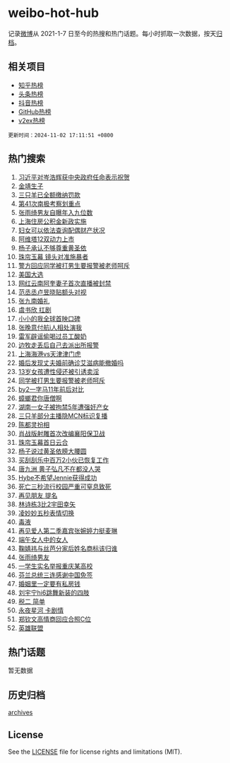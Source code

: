 # weibo-hot-hub

记录[微博](https://www.weibo.com)从 2021-1-7 日至今的热搜和热门话题。每小时抓取一次数据，按天[归档](archives)。

## 相关项目

- [知乎热榜](https://github.com/lonnyzhang423/zhihu-hot-hub)
- [头条热榜](https://github.com/lonnyzhang423/toutiao-hot-hub)
- [抖音热榜](https://github.com/lonnyzhang423/douyin-hot-hub)
- [GitHub热榜](https://github.com/lonnyzhang423/github-hot-hub)
- [v2ex热榜](https://github.com/lonnyzhang423/v2ex-hot-hub)


`更新时间：2024-11-02 17:11:51 +0800`

## 热门搜索

1. [习近平对岑浩辉获中央政府任命表示祝贺](https://m.weibo.cn/search?containerid=100103type%3D1%26t%3D10%26q%3D%23%E4%B9%A0%E8%BF%91%E5%B9%B3%E5%AF%B9%E5%B2%91%E6%B5%A9%E8%BE%89%E8%8E%B7%E4%B8%AD%E5%A4%AE%E6%94%BF%E5%BA%9C%E4%BB%BB%E5%91%BD%E8%A1%A8%E7%A4%BA%E7%A5%9D%E8%B4%BA%23&stream_entry_id=51&isnewpage=1&extparam=seat%3D1%26stream_entry_id%3D51%26c_type%3D51%26q%3D%2523%25E4%25B9%25A0%25E8%25BF%2591%25E5%25B9%25B3%25E5%25AF%25B9%25E5%25B2%2591%25E6%25B5%25A9%25E8%25BE%2589%25E8%258E%25B7%25E4%25B8%25AD%25E5%25A4%25AE%25E6%2594%25BF%25E5%25BA%259C%25E4%25BB%25BB%25E5%2591%25BD%25E8%25A1%25A8%25E7%25A4%25BA%25E7%25A5%259D%25E8%25B4%25BA%2523%26cate%3D10103%26dgr%3D0%26pos%3D0%26filter_type%3Drealtimehot%26display_time%3D1730538710%26pre_seqid%3D17305387105300274203181)
1. [金靖生子](https://m.weibo.cn/search?containerid=100103type%3D1%26t%3D10%26q%3D%23%E9%87%91%E9%9D%96%E7%94%9F%E5%AD%90%23&stream_entry_id=31&isnewpage=1&extparam=seat%3D1%26flag%3D1%26c_type%3D31%26realpos%3D1%26pos%3D0%26stream_entry_id%3D31%26band_rank%3D1%26q%3D%2523%25E9%2587%2591%25E9%259D%2596%25E7%2594%259F%25E5%25AD%2590%2523%26dgr%3D0%26cate%3D5001%26lcate%3D5001%26filter_type%3Drealtimehot%26display_time%3D1730538710%26pre_seqid%3D17305387105300274203181)
1. [三只羊已全额缴纳罚款](https://m.weibo.cn/search?containerid=100103type%3D1%26t%3D10%26q%3D%23%E4%B8%89%E5%8F%AA%E7%BE%8A%E5%B7%B2%E5%85%A8%E9%A2%9D%E7%BC%B4%E7%BA%B3%E7%BD%9A%E6%AC%BE%23&stream_entry_id=31&isnewpage=1&extparam=seat%3D1%26flag%3D1%26c_type%3D31%26realpos%3D2%26pos%3D1%26stream_entry_id%3D31%26band_rank%3D2%26q%3D%2523%25E4%25B8%2589%25E5%258F%25AA%25E7%25BE%258A%25E5%25B7%25B2%25E5%2585%25A8%25E9%25A2%259D%25E7%25BC%25B4%25E7%25BA%25B3%25E7%25BD%259A%25E6%25AC%25BE%2523%26dgr%3D0%26cate%3D5001%26lcate%3D5001%26filter_type%3Drealtimehot%26display_time%3D1730538710%26pre_seqid%3D17305387105300274203181)
1. [第41次南极考察划重点](https://m.weibo.cn/search?containerid=100103type%3D1%26t%3D10%26q%3D%23%E7%AC%AC41%E6%AC%A1%E5%8D%97%E6%9E%81%E8%80%83%E5%AF%9F%E5%88%92%E9%87%8D%E7%82%B9%23&stream_entry_id=31&isnewpage=1&extparam=seat%3D1%26flag%3D1%26c_type%3D31%26realpos%3D3%26pos%3D2%26stream_entry_id%3D31%26band_rank%3D3%26q%3D%2523%25E7%25AC%25AC41%25E6%25AC%25A1%25E5%258D%2597%25E6%259E%2581%25E8%2580%2583%25E5%25AF%259F%25E5%2588%2592%25E9%2587%258D%25E7%2582%25B9%2523%26dgr%3D0%26cate%3D5001%26lcate%3D5001%26filter_type%3Drealtimehot%26display_time%3D1730538710%26pre_seqid%3D17305387105300274203181)
1. [张雨绮男友自曝年入九位数](https://m.weibo.cn/search?containerid=100103type%3D1%26t%3D10%26q%3D%E5%BC%A0%E9%9B%A8%E7%BB%AE%E7%94%B7%E5%8F%8B%E8%87%AA%E6%9B%9D%E5%B9%B4%E5%85%A5%E4%B9%9D%E4%BD%8D%E6%95%B0&stream_entry_id=31&isnewpage=1&extparam=seat%3D1%26flag%3D1%26c_type%3D31%26realpos%3D4%26pos%3D3%26stream_entry_id%3D31%26band_rank%3D4%26q%3D%25E5%25BC%25A0%25E9%259B%25A8%25E7%25BB%25AE%25E7%2594%25B7%25E5%258F%258B%25E8%2587%25AA%25E6%259B%259D%25E5%25B9%25B4%25E5%2585%25A5%25E4%25B9%259D%25E4%25BD%258D%25E6%2595%25B0%26dgr%3D0%26cate%3D5001%26lcate%3D5001%26filter_type%3Drealtimehot%26display_time%3D1730538710%26pre_seqid%3D17305387105300274203181)
1. [上海住房公积金新政实施](https://m.weibo.cn/search?containerid=100103type%3D1%26t%3D10%26q%3D%23%E4%B8%8A%E6%B5%B7%E4%BD%8F%E6%88%BF%E5%85%AC%E7%A7%AF%E9%87%91%E6%96%B0%E6%94%BF%E5%AE%9E%E6%96%BD%23&stream_entry_id=31&isnewpage=1&extparam=seat%3D1%26flag%3D1%26c_type%3D31%26realpos%3D5%26pos%3D4%26stream_entry_id%3D31%26band_rank%3D5%26q%3D%2523%25E4%25B8%258A%25E6%25B5%25B7%25E4%25BD%258F%25E6%2588%25BF%25E5%2585%25AC%25E7%25A7%25AF%25E9%2587%2591%25E6%2596%25B0%25E6%2594%25BF%25E5%25AE%259E%25E6%2596%25BD%2523%26dgr%3D0%26cate%3D5001%26lcate%3D5001%26filter_type%3Drealtimehot%26display_time%3D1730538710%26pre_seqid%3D17305387105300274203181)
1. [妇女可以依法查询配偶财产状况](https://m.weibo.cn/search?containerid=100103type%3D1%26t%3D10%26q%3D%23%E5%A6%87%E5%A5%B3%E5%8F%AF%E4%BB%A5%E4%BE%9D%E6%B3%95%E6%9F%A5%E8%AF%A2%E9%85%8D%E5%81%B6%E8%B4%A2%E4%BA%A7%E7%8A%B6%E5%86%B5%23&stream_entry_id=31&isnewpage=1&extparam=seat%3D1%26flag%3D1%26c_type%3D31%26realpos%3D6%26pos%3D5%26stream_entry_id%3D31%26band_rank%3D6%26q%3D%2523%25E5%25A6%2587%25E5%25A5%25B3%25E5%258F%25AF%25E4%25BB%25A5%25E4%25BE%259D%25E6%25B3%2595%25E6%259F%25A5%25E8%25AF%25A2%25E9%2585%258D%25E5%2581%25B6%25E8%25B4%25A2%25E4%25BA%25A7%25E7%258A%25B6%25E5%2586%25B5%2523%26dgr%3D0%26cate%3D5001%26lcate%3D5001%26filter_type%3Drealtimehot%26display_time%3D1730538710%26pre_seqid%3D17305387105300274203181)
1. [阿维塔12双动力上市](https://m.weibo.cn/search?containerid=100103type%3D1%26t%3D10%26q%3D%23%E9%98%BF%E7%BB%B4%E5%A1%9412%E5%8F%8C%E5%8A%A8%E5%8A%9B%E4%B8%8A%E5%B8%82%23&stream_entry_id=31&isnewpage=1&extparam=seat%3D1%26band_rank%3D7%26c_type%3D31%26is_ad_pos%3D1%26cate%3D5001%26pos%3D6%26stream_entry_id%3D31%26q%3D%2523%25E9%2598%25BF%25E7%25BB%25B4%25E5%25A1%259412%25E5%258F%258C%25E5%258A%25A8%25E5%258A%259B%25E4%25B8%258A%25E5%25B8%2582%2523%26topic_ad%3D1%26dgr%3D0%26lcate%3D5001%26adid%3D262894%26filter_type%3Drealtimehot%26display_time%3D1730538710%26pre_seqid%3D17305387105300274203181)
1. [杨子承认不够尊重黄圣依](https://m.weibo.cn/search?containerid=100103type%3D1%26t%3D10%26q%3D%23%E6%9D%A8%E5%AD%90%E6%89%BF%E8%AE%A4%E4%B8%8D%E5%A4%9F%E5%B0%8A%E9%87%8D%E9%BB%84%E5%9C%A3%E4%BE%9D%23&stream_entry_id=31&isnewpage=1&extparam=seat%3D1%26flag%3D1%26c_type%3D31%26realpos%3D7%26pos%3D7%26stream_entry_id%3D31%26band_rank%3D7%26q%3D%2523%25E6%259D%25A8%25E5%25AD%2590%25E6%2589%25BF%25E8%25AE%25A4%25E4%25B8%258D%25E5%25A4%259F%25E5%25B0%258A%25E9%2587%258D%25E9%25BB%2584%25E5%259C%25A3%25E4%25BE%259D%2523%26dgr%3D0%26cate%3D5001%26lcate%3D5001%26filter_type%3Drealtimehot%26display_time%3D1730538710%26pre_seqid%3D17305387105300274203181)
1. [珠帘玉幕 镜头对准施暴者](https://m.weibo.cn/search?containerid=100103type%3D1%26t%3D10%26q%3D%E7%8F%A0%E5%B8%98%E7%8E%89%E5%B9%95+%E9%95%9C%E5%A4%B4%E5%AF%B9%E5%87%86%E6%96%BD%E6%9A%B4%E8%80%85&stream_entry_id=31&isnewpage=1&extparam=seat%3D1%26flag%3D1%26c_type%3D31%26realpos%3D8%26pos%3D8%26stream_entry_id%3D31%26band_rank%3D8%26q%3D%25E7%258F%25A0%25E5%25B8%2598%25E7%258E%2589%25E5%25B9%2595%2520%25E9%2595%259C%25E5%25A4%25B4%25E5%25AF%25B9%25E5%2587%2586%25E6%2596%25BD%25E6%259A%25B4%25E8%2580%2585%26dgr%3D0%26cate%3D5001%26lcate%3D5001%26filter_type%3Drealtimehot%26display_time%3D1730538710%26pre_seqid%3D17305387105300274203181)
1. [警方回应同学被打男生要报警被老师呵斥](https://m.weibo.cn/search?containerid=100103type%3D1%26t%3D10%26q%3D%23%E8%AD%A6%E6%96%B9%E5%9B%9E%E5%BA%94%E5%90%8C%E5%AD%A6%E8%A2%AB%E6%89%93%E7%94%B7%E7%94%9F%E8%A6%81%E6%8A%A5%E8%AD%A6%E8%A2%AB%E8%80%81%E5%B8%88%E5%91%B5%E6%96%A5%23&stream_entry_id=31&isnewpage=1&extparam=seat%3D1%26flag%3D1%26c_type%3D31%26realpos%3D9%26pos%3D9%26stream_entry_id%3D31%26band_rank%3D9%26q%3D%2523%25E8%25AD%25A6%25E6%2596%25B9%25E5%259B%259E%25E5%25BA%2594%25E5%2590%258C%25E5%25AD%25A6%25E8%25A2%25AB%25E6%2589%2593%25E7%2594%25B7%25E7%2594%259F%25E8%25A6%2581%25E6%258A%25A5%25E8%25AD%25A6%25E8%25A2%25AB%25E8%2580%2581%25E5%25B8%2588%25E5%2591%25B5%25E6%2596%25A5%2523%26dgr%3D0%26cate%3D5001%26lcate%3D5001%26filter_type%3Drealtimehot%26display_time%3D1730538710%26pre_seqid%3D17305387105300274203181)
1. [美国大选](https://m.weibo.cn/search?containerid=100103type%3D1%26t%3D10%26q%3D%23%E7%BE%8E%E5%9B%BD%E5%A4%A7%E9%80%89%23&stream_entry_id=31&isnewpage=1&extparam=seat%3D1%26flag%3D0%26c_type%3D31%26realpos%3D10%26pos%3D10%26stream_entry_id%3D31%26band_rank%3D10%26q%3D%2523%25E7%25BE%258E%25E5%259B%25BD%25E5%25A4%25A7%25E9%2580%2589%2523%26dgr%3D0%26cate%3D5001%26lcate%3D5001%26filter_type%3Drealtimehot%26display_time%3D1730538710%26pre_seqid%3D17305387105300274203181)
1. [网红云南阿奎妻子首次直播被封禁](https://m.weibo.cn/search?containerid=100103type%3D1%26t%3D10%26q%3D%23%E7%BD%91%E7%BA%A2%E4%BA%91%E5%8D%97%E9%98%BF%E5%A5%8E%E5%A6%BB%E5%AD%90%E9%A6%96%E6%AC%A1%E7%9B%B4%E6%92%AD%E8%A2%AB%E5%B0%81%E7%A6%81%23&stream_entry_id=31&isnewpage=1&extparam=seat%3D1%26flag%3D1%26c_type%3D31%26realpos%3D11%26pos%3D11%26stream_entry_id%3D31%26band_rank%3D11%26q%3D%2523%25E7%25BD%2591%25E7%25BA%25A2%25E4%25BA%2591%25E5%258D%2597%25E9%2598%25BF%25E5%25A5%258E%25E5%25A6%25BB%25E5%25AD%2590%25E9%25A6%2596%25E6%25AC%25A1%25E7%259B%25B4%25E6%2592%25AD%25E8%25A2%25AB%25E5%25B0%2581%25E7%25A6%2581%2523%26dgr%3D0%26cate%3D5001%26lcate%3D5001%26filter_type%3Drealtimehot%26display_time%3D1730538710%26pre_seqid%3D17305387105300274203181)
1. [范丞丞卢昱晓贴额头对视](https://m.weibo.cn/search?containerid=100103type%3D1%26t%3D10%26q%3D%E8%8C%83%E4%B8%9E%E4%B8%9E%E5%8D%A2%E6%98%B1%E6%99%93%E8%B4%B4%E9%A2%9D%E5%A4%B4%E5%AF%B9%E8%A7%86&stream_entry_id=31&isnewpage=1&extparam=seat%3D1%26flag%3D0%26c_type%3D31%26realpos%3D12%26pos%3D12%26stream_entry_id%3D31%26band_rank%3D12%26q%3D%25E8%258C%2583%25E4%25B8%259E%25E4%25B8%259E%25E5%258D%25A2%25E6%2598%25B1%25E6%2599%2593%25E8%25B4%25B4%25E9%25A2%259D%25E5%25A4%25B4%25E5%25AF%25B9%25E8%25A7%2586%26dgr%3D0%26cate%3D5001%26lcate%3D5001%26filter_type%3Drealtimehot%26display_time%3D1730538710%26pre_seqid%3D17305387105300274203181)
1. [张九南婚礼](https://m.weibo.cn/search?containerid=100103type%3D1%26t%3D10%26q%3D%E5%BC%A0%E4%B9%9D%E5%8D%97%E5%A9%9A%E7%A4%BC&stream_entry_id=31&isnewpage=1&extparam=seat%3D1%26flag%3D0%26c_type%3D31%26realpos%3D13%26pos%3D13%26stream_entry_id%3D31%26band_rank%3D13%26q%3D%25E5%25BC%25A0%25E4%25B9%259D%25E5%258D%2597%25E5%25A9%259A%25E7%25A4%25BC%26dgr%3D0%26cate%3D5001%26lcate%3D5001%26filter_type%3Drealtimehot%26display_time%3D1730538710%26pre_seqid%3D17305387105300274203181)
1. [虞书欣 扛剧](https://m.weibo.cn/search?containerid=100103type%3D1%26t%3D10%26q%3D%E8%99%9E%E4%B9%A6%E6%AC%A3+%E6%89%9B%E5%89%A7&stream_entry_id=31&isnewpage=1&extparam=seat%3D1%26flag%3D0%26c_type%3D31%26realpos%3D14%26pos%3D14%26stream_entry_id%3D31%26band_rank%3D14%26q%3D%25E8%2599%259E%25E4%25B9%25A6%25E6%25AC%25A3%2520%25E6%2589%259B%25E5%2589%25A7%26dgr%3D0%26cate%3D5001%26lcate%3D5001%26filter_type%3Drealtimehot%26display_time%3D1730538710%26pre_seqid%3D17305387105300274203181)
1. [小小的我全球首映口碑](https://m.weibo.cn/search?containerid=100103type%3D1%26t%3D10%26q%3D%23%E5%B0%8F%E5%B0%8F%E7%9A%84%E6%88%91%E5%85%A8%E7%90%83%E9%A6%96%E6%98%A0%E5%8F%A3%E7%A2%91%23&stream_entry_id=31&isnewpage=1&extparam=seat%3D1%26flag%3D2%26c_type%3D31%26realpos%3D15%26pos%3D15%26stream_entry_id%3D31%26band_rank%3D15%26q%3D%2523%25E5%25B0%258F%25E5%25B0%258F%25E7%259A%2584%25E6%2588%2591%25E5%2585%25A8%25E7%2590%2583%25E9%25A6%2596%25E6%2598%25A0%25E5%258F%25A3%25E7%25A2%2591%2523%26dgr%3D0%26cate%3D5001%26lcate%3D5001%26filter_type%3Drealtimehot%26display_time%3D1730538710%26pre_seqid%3D17305387105300274203181)
1. [张晚意付航i人相处演我](https://m.weibo.cn/search?containerid=100103type%3D1%26t%3D10%26q%3D%E5%BC%A0%E6%99%9A%E6%84%8F%E4%BB%98%E8%88%AAi%E4%BA%BA%E7%9B%B8%E5%A4%84%E6%BC%94%E6%88%91&stream_entry_id=31&isnewpage=1&extparam=seat%3D1%26flag%3D1%26c_type%3D31%26realpos%3D16%26pos%3D16%26stream_entry_id%3D31%26band_rank%3D16%26q%3D%25E5%25BC%25A0%25E6%2599%259A%25E6%2584%258F%25E4%25BB%2598%25E8%2588%25AAi%25E4%25BA%25BA%25E7%259B%25B8%25E5%25A4%2584%25E6%25BC%2594%25E6%2588%2591%26dgr%3D0%26cate%3D5001%26lcate%3D5001%26filter_type%3Drealtimehot%26display_time%3D1730538710%26pre_seqid%3D17305387105300274203181)
1. [雷军辟谣偷喝过员工酸奶](https://m.weibo.cn/search?containerid=100103type%3D1%26t%3D10%26q%3D%23%E9%9B%B7%E5%86%9B%E8%BE%9F%E8%B0%A3%E5%81%B7%E5%96%9D%E8%BF%87%E5%91%98%E5%B7%A5%E9%85%B8%E5%A5%B6%23&stream_entry_id=31&isnewpage=1&extparam=seat%3D1%26flag%3D2%26c_type%3D31%26realpos%3D17%26pos%3D17%26stream_entry_id%3D31%26band_rank%3D17%26q%3D%2523%25E9%259B%25B7%25E5%2586%259B%25E8%25BE%259F%25E8%25B0%25A3%25E5%2581%25B7%25E5%2596%259D%25E8%25BF%2587%25E5%2591%2598%25E5%25B7%25A5%25E9%2585%25B8%25E5%25A5%25B6%2523%26dgr%3D0%26cate%3D5001%26lcate%3D5001%26filter_type%3Drealtimehot%26display_time%3D1730538710%26pre_seqid%3D17305387105300274203181)
1. [边牧走丢后自己去派出所报警](https://m.weibo.cn/search?containerid=100103type%3D1%26t%3D10%26q%3D%23%E8%BE%B9%E7%89%A7%E8%B5%B0%E4%B8%A2%E5%90%8E%E8%87%AA%E5%B7%B1%E5%8E%BB%E6%B4%BE%E5%87%BA%E6%89%80%E6%8A%A5%E8%AD%A6%23&stream_entry_id=31&isnewpage=1&extparam=seat%3D1%26flag%3D1%26c_type%3D31%26realpos%3D18%26pos%3D18%26stream_entry_id%3D31%26band_rank%3D18%26q%3D%2523%25E8%25BE%25B9%25E7%2589%25A7%25E8%25B5%25B0%25E4%25B8%25A2%25E5%2590%258E%25E8%2587%25AA%25E5%25B7%25B1%25E5%258E%25BB%25E6%25B4%25BE%25E5%2587%25BA%25E6%2589%2580%25E6%258A%25A5%25E8%25AD%25A6%2523%26dgr%3D0%26cate%3D5001%26lcate%3D5001%26filter_type%3Drealtimehot%26display_time%3D1730538710%26pre_seqid%3D17305387105300274203181)
1. [上海海港vs天津津门虎](https://m.weibo.cn/search?containerid=100103type%3D1%26t%3D10%26q%3D%23%E4%B8%8A%E6%B5%B7%E6%B5%B7%E6%B8%AFvs%E5%A4%A9%E6%B4%A5%E6%B4%A5%E9%97%A8%E8%99%8E%23&stream_entry_id=31&isnewpage=1&extparam=seat%3D1%26flag%3D0%26c_type%3D31%26realpos%3D19%26pos%3D19%26stream_entry_id%3D31%26band_rank%3D19%26q%3D%2523%25E4%25B8%258A%25E6%25B5%25B7%25E6%25B5%25B7%25E6%25B8%25AFvs%25E5%25A4%25A9%25E6%25B4%25A5%25E6%25B4%25A5%25E9%2597%25A8%25E8%2599%258E%2523%26dgr%3D0%26cate%3D5001%26lcate%3D5001%26filter_type%3Drealtimehot%26display_time%3D1730538710%26pre_seqid%3D17305387105300274203181)
1. [婚后发现丈夫婚前确诊艾滋病能撤婚吗](https://m.weibo.cn/search?containerid=100103type%3D1%26t%3D10%26q%3D%23%E5%A9%9A%E5%90%8E%E5%8F%91%E7%8E%B0%E4%B8%88%E5%A4%AB%E5%A9%9A%E5%89%8D%E7%A1%AE%E8%AF%8A%E8%89%BE%E6%BB%8B%E7%97%85%E8%83%BD%E6%92%A4%E5%A9%9A%E5%90%97%23&stream_entry_id=31&isnewpage=1&extparam=seat%3D1%26flag%3D1%26c_type%3D31%26realpos%3D20%26pos%3D20%26stream_entry_id%3D31%26band_rank%3D20%26q%3D%2523%25E5%25A9%259A%25E5%2590%258E%25E5%258F%2591%25E7%258E%25B0%25E4%25B8%2588%25E5%25A4%25AB%25E5%25A9%259A%25E5%2589%258D%25E7%25A1%25AE%25E8%25AF%258A%25E8%2589%25BE%25E6%25BB%258B%25E7%2597%2585%25E8%2583%25BD%25E6%2592%25A4%25E5%25A9%259A%25E5%2590%2597%2523%26dgr%3D0%26cate%3D5001%26lcate%3D5001%26filter_type%3Drealtimehot%26display_time%3D1730538710%26pre_seqid%3D17305387105300274203181)
1. [13岁女孩遭性侵还被引诱卖淫](https://m.weibo.cn/search?containerid=100103type%3D1%26t%3D10%26q%3D%2313%E5%B2%81%E5%A5%B3%E5%AD%A9%E9%81%AD%E6%80%A7%E4%BE%B5%E8%BF%98%E8%A2%AB%E5%BC%95%E8%AF%B1%E5%8D%96%E6%B7%AB%23&stream_entry_id=31&isnewpage=1&extparam=seat%3D1%26flag%3D0%26c_type%3D31%26realpos%3D21%26pos%3D21%26stream_entry_id%3D31%26band_rank%3D21%26q%3D%252313%25E5%25B2%2581%25E5%25A5%25B3%25E5%25AD%25A9%25E9%2581%25AD%25E6%2580%25A7%25E4%25BE%25B5%25E8%25BF%2598%25E8%25A2%25AB%25E5%25BC%2595%25E8%25AF%25B1%25E5%258D%2596%25E6%25B7%25AB%2523%26dgr%3D0%26cate%3D5001%26lcate%3D5001%26filter_type%3Drealtimehot%26display_time%3D1730538710%26pre_seqid%3D17305387105300274203181)
1. [同学被打男生要报警被老师呵斥](https://m.weibo.cn/search?containerid=100103type%3D1%26t%3D10%26q%3D%23%E5%90%8C%E5%AD%A6%E8%A2%AB%E6%89%93%E7%94%B7%E7%94%9F%E8%A6%81%E6%8A%A5%E8%AD%A6%E8%A2%AB%E8%80%81%E5%B8%88%E5%91%B5%E6%96%A5%23&stream_entry_id=31&isnewpage=1&extparam=seat%3D1%26flag%3D1%26c_type%3D31%26realpos%3D22%26pos%3D22%26stream_entry_id%3D31%26band_rank%3D22%26q%3D%2523%25E5%2590%258C%25E5%25AD%25A6%25E8%25A2%25AB%25E6%2589%2593%25E7%2594%25B7%25E7%2594%259F%25E8%25A6%2581%25E6%258A%25A5%25E8%25AD%25A6%25E8%25A2%25AB%25E8%2580%2581%25E5%25B8%2588%25E5%2591%25B5%25E6%2596%25A5%2523%26dgr%3D0%26cate%3D5001%26lcate%3D5001%26filter_type%3Drealtimehot%26display_time%3D1730538710%26pre_seqid%3D17305387105300274203181)
1. [by2一字马11年前后对比](https://m.weibo.cn/search?containerid=100103type%3D1%26t%3D10%26q%3Dby2%E4%B8%80%E5%AD%97%E9%A9%AC11%E5%B9%B4%E5%89%8D%E5%90%8E%E5%AF%B9%E6%AF%94&stream_entry_id=31&isnewpage=1&extparam=seat%3D1%26flag%3D1%26c_type%3D31%26realpos%3D23%26pos%3D23%26stream_entry_id%3D31%26band_rank%3D23%26q%3Dby2%25E4%25B8%2580%25E5%25AD%2597%25E9%25A9%25AC11%25E5%25B9%25B4%25E5%2589%258D%25E5%2590%258E%25E5%25AF%25B9%25E6%25AF%2594%26dgr%3D0%26cate%3D5001%26lcate%3D5001%26filter_type%3Drealtimehot%26display_time%3D1730538710%26pre_seqid%3D17305387105300274203181)
1. [蟑螂君你唐僧啊](https://m.weibo.cn/search?containerid=100103type%3D1%26t%3D10%26q%3D%E8%9F%91%E8%9E%82%E5%90%9B%E4%BD%A0%E5%94%90%E5%83%A7%E5%95%8A&stream_entry_id=31&isnewpage=1&extparam=seat%3D1%26flag%3D1%26c_type%3D31%26realpos%3D24%26pos%3D24%26stream_entry_id%3D31%26band_rank%3D24%26q%3D%25E8%259F%2591%25E8%259E%2582%25E5%2590%259B%25E4%25BD%25A0%25E5%2594%2590%25E5%2583%25A7%25E5%2595%258A%26dgr%3D0%26cate%3D5001%26lcate%3D5001%26filter_type%3Drealtimehot%26display_time%3D1730538710%26pre_seqid%3D17305387105300274203181)
1. [湖南一女子被拘禁5年遭强奸产女](https://m.weibo.cn/search?containerid=100103type%3D1%26t%3D10%26q%3D%23%E6%B9%96%E5%8D%97%E4%B8%80%E5%A5%B3%E5%AD%90%E8%A2%AB%E6%8B%98%E7%A6%815%E5%B9%B4%E9%81%AD%E5%BC%BA%E5%A5%B8%E4%BA%A7%E5%A5%B3%23&stream_entry_id=31&isnewpage=1&extparam=seat%3D1%26flag%3D0%26c_type%3D31%26realpos%3D25%26pos%3D25%26stream_entry_id%3D31%26band_rank%3D25%26q%3D%2523%25E6%25B9%2596%25E5%258D%2597%25E4%25B8%2580%25E5%25A5%25B3%25E5%25AD%2590%25E8%25A2%25AB%25E6%258B%2598%25E7%25A6%25815%25E5%25B9%25B4%25E9%2581%25AD%25E5%25BC%25BA%25E5%25A5%25B8%25E4%25BA%25A7%25E5%25A5%25B3%2523%26dgr%3D0%26cate%3D5001%26lcate%3D5001%26filter_type%3Drealtimehot%26display_time%3D1730538710%26pre_seqid%3D17305387105300274203181)
1. [三只羊部分主播隐MCN标识复播](https://m.weibo.cn/search?containerid=100103type%3D1%26t%3D10%26q%3D%23%E4%B8%89%E5%8F%AA%E7%BE%8A%E9%83%A8%E5%88%86%E4%B8%BB%E6%92%AD%E9%9A%90MCN%E6%A0%87%E8%AF%86%E5%A4%8D%E6%92%AD%23&stream_entry_id=31&isnewpage=1&extparam=seat%3D1%26flag%3D0%26c_type%3D31%26realpos%3D26%26pos%3D26%26stream_entry_id%3D31%26band_rank%3D26%26q%3D%2523%25E4%25B8%2589%25E5%258F%25AA%25E7%25BE%258A%25E9%2583%25A8%25E5%2588%2586%25E4%25B8%25BB%25E6%2592%25AD%25E9%259A%2590MCN%25E6%25A0%2587%25E8%25AF%2586%25E5%25A4%258D%25E6%2592%25AD%2523%26dgr%3D0%26cate%3D5001%26lcate%3D5001%26filter_type%3Drealtimehot%26display_time%3D1730538710%26pre_seqid%3D17305387105300274203181)
1. [陈都灵扮相](https://m.weibo.cn/search?containerid=100103type%3D1%26t%3D10%26q%3D%E9%99%88%E9%83%BD%E7%81%B5%E6%89%AE%E7%9B%B8&stream_entry_id=31&isnewpage=1&extparam=seat%3D1%26flag%3D0%26c_type%3D31%26realpos%3D27%26pos%3D27%26stream_entry_id%3D31%26band_rank%3D27%26q%3D%25E9%2599%2588%25E9%2583%25BD%25E7%2581%25B5%25E6%2589%25AE%25E7%259B%25B8%26dgr%3D0%26cate%3D5001%26lcate%3D5001%26filter_type%3Drealtimehot%26display_time%3D1730538710%26pre_seqid%3D17305387105300274203181)
1. [肖战版射雕首次改编襄阳保卫战](https://m.weibo.cn/search?containerid=100103type%3D1%26t%3D10%26q%3D%23%E8%82%96%E6%88%98%E7%89%88%E5%B0%84%E9%9B%95%E9%A6%96%E6%AC%A1%E6%94%B9%E7%BC%96%E8%A5%84%E9%98%B3%E4%BF%9D%E5%8D%AB%E6%88%98%23&stream_entry_id=31&isnewpage=1&extparam=seat%3D1%26flag%3D1%26c_type%3D31%26realpos%3D28%26pos%3D28%26stream_entry_id%3D31%26band_rank%3D28%26q%3D%2523%25E8%2582%2596%25E6%2588%2598%25E7%2589%2588%25E5%25B0%2584%25E9%259B%2595%25E9%25A6%2596%25E6%25AC%25A1%25E6%2594%25B9%25E7%25BC%2596%25E8%25A5%2584%25E9%2598%25B3%25E4%25BF%259D%25E5%258D%25AB%25E6%2588%2598%2523%26dgr%3D0%26cate%3D5001%26lcate%3D5001%26filter_type%3Drealtimehot%26display_time%3D1730538710%26pre_seqid%3D17305387105300274203181)
1. [珠帘玉幕首日云合](https://m.weibo.cn/search?containerid=100103type%3D1%26t%3D10%26q%3D%23%E7%8F%A0%E5%B8%98%E7%8E%89%E5%B9%95%E9%A6%96%E6%97%A5%E4%BA%91%E5%90%88%23&stream_entry_id=31&isnewpage=1&extparam=seat%3D1%26flag%3D1%26c_type%3D31%26realpos%3D29%26pos%3D29%26stream_entry_id%3D31%26band_rank%3D29%26q%3D%2523%25E7%258F%25A0%25E5%25B8%2598%25E7%258E%2589%25E5%25B9%2595%25E9%25A6%2596%25E6%2597%25A5%25E4%25BA%2591%25E5%2590%2588%2523%26dgr%3D0%26cate%3D5001%26lcate%3D5001%26filter_type%3Drealtimehot%26display_time%3D1730538710%26pre_seqid%3D17305387105300274203181)
1. [杨子说过黄圣依膀大腰圆](https://m.weibo.cn/search?containerid=100103type%3D1%26t%3D10%26q%3D%23%E6%9D%A8%E5%AD%90%E8%AF%B4%E8%BF%87%E9%BB%84%E5%9C%A3%E4%BE%9D%E8%86%80%E5%A4%A7%E8%85%B0%E5%9C%86%23&stream_entry_id=31&isnewpage=1&extparam=seat%3D1%26flag%3D1%26c_type%3D31%26realpos%3D30%26pos%3D30%26stream_entry_id%3D31%26band_rank%3D30%26q%3D%2523%25E6%259D%25A8%25E5%25AD%2590%25E8%25AF%25B4%25E8%25BF%2587%25E9%25BB%2584%25E5%259C%25A3%25E4%25BE%259D%25E8%2586%2580%25E5%25A4%25A7%25E8%2585%25B0%25E5%259C%2586%2523%26dgr%3D0%26cate%3D5001%26lcate%3D5001%26filter_type%3Drealtimehot%26display_time%3D1730538710%26pre_seqid%3D17305387105300274203181)
1. [买刮刮乐中百万2小伙已恢复工作](https://m.weibo.cn/search?containerid=100103type%3D1%26t%3D10%26q%3D%23%E4%B9%B0%E5%88%AE%E5%88%AE%E4%B9%90%E4%B8%AD%E7%99%BE%E4%B8%872%E5%B0%8F%E4%BC%99%E5%B7%B2%E6%81%A2%E5%A4%8D%E5%B7%A5%E4%BD%9C%23&stream_entry_id=31&isnewpage=1&extparam=seat%3D1%26flag%3D1%26c_type%3D31%26realpos%3D31%26pos%3D31%26stream_entry_id%3D31%26band_rank%3D31%26q%3D%2523%25E4%25B9%25B0%25E5%2588%25AE%25E5%2588%25AE%25E4%25B9%2590%25E4%25B8%25AD%25E7%2599%25BE%25E4%25B8%25872%25E5%25B0%258F%25E4%25BC%2599%25E5%25B7%25B2%25E6%2581%25A2%25E5%25A4%258D%25E5%25B7%25A5%25E4%25BD%259C%2523%26dgr%3D0%26cate%3D5001%26lcate%3D5001%26filter_type%3Drealtimehot%26display_time%3D1730538710%26pre_seqid%3D17305387105300274203181)
1. [唐九洲 黄子弘凡不在都没人哭](https://m.weibo.cn/search?containerid=100103type%3D1%26t%3D10%26q%3D%E5%94%90%E4%B9%9D%E6%B4%B2+%E9%BB%84%E5%AD%90%E5%BC%98%E5%87%A1%E4%B8%8D%E5%9C%A8%E9%83%BD%E6%B2%A1%E4%BA%BA%E5%93%AD&stream_entry_id=31&isnewpage=1&extparam=seat%3D1%26flag%3D1%26c_type%3D31%26realpos%3D32%26pos%3D32%26stream_entry_id%3D31%26band_rank%3D32%26q%3D%25E5%2594%2590%25E4%25B9%259D%25E6%25B4%25B2%2520%25E9%25BB%2584%25E5%25AD%2590%25E5%25BC%2598%25E5%2587%25A1%25E4%25B8%258D%25E5%259C%25A8%25E9%2583%25BD%25E6%25B2%25A1%25E4%25BA%25BA%25E5%2593%25AD%26dgr%3D0%26cate%3D5001%26lcate%3D5001%26filter_type%3Drealtimehot%26display_time%3D1730538710%26pre_seqid%3D17305387105300274203181)
1. [Hybe不希望Jennie获得成功](https://m.weibo.cn/search?containerid=100103type%3D1%26t%3D10%26q%3D%23Hybe%E4%B8%8D%E5%B8%8C%E6%9C%9BJennie%E8%8E%B7%E5%BE%97%E6%88%90%E5%8A%9F%23&stream_entry_id=31&isnewpage=1&extparam=seat%3D1%26flag%3D0%26c_type%3D31%26realpos%3D33%26pos%3D33%26stream_entry_id%3D31%26band_rank%3D33%26q%3D%2523Hybe%25E4%25B8%258D%25E5%25B8%258C%25E6%259C%259BJennie%25E8%258E%25B7%25E5%25BE%2597%25E6%2588%2590%25E5%258A%259F%2523%26dgr%3D0%26cate%3D5001%26lcate%3D5001%26filter_type%3Drealtimehot%26display_time%3D1730538710%26pre_seqid%3D17305387105300274203181)
1. [死亡三秒流行校园严重可窒息致死](https://m.weibo.cn/search?containerid=100103type%3D1%26t%3D10%26q%3D%23%E6%AD%BB%E4%BA%A1%E4%B8%89%E7%A7%92%E6%B5%81%E8%A1%8C%E6%A0%A1%E5%9B%AD%E4%B8%A5%E9%87%8D%E5%8F%AF%E7%AA%92%E6%81%AF%E8%87%B4%E6%AD%BB%23&stream_entry_id=31&isnewpage=1&extparam=seat%3D1%26flag%3D0%26c_type%3D31%26realpos%3D34%26pos%3D34%26stream_entry_id%3D31%26band_rank%3D34%26q%3D%2523%25E6%25AD%25BB%25E4%25BA%25A1%25E4%25B8%2589%25E7%25A7%2592%25E6%25B5%2581%25E8%25A1%258C%25E6%25A0%25A1%25E5%259B%25AD%25E4%25B8%25A5%25E9%2587%258D%25E5%258F%25AF%25E7%25AA%2592%25E6%2581%25AF%25E8%2587%25B4%25E6%25AD%25BB%2523%26dgr%3D0%26cate%3D5001%26lcate%3D5001%26filter_type%3Drealtimehot%26display_time%3D1730538710%26pre_seqid%3D17305387105300274203181)
1. [再见朋友 提名](https://m.weibo.cn/search?containerid=100103type%3D1%26t%3D10%26q%3D%E5%86%8D%E8%A7%81%E6%9C%8B%E5%8F%8B+%E6%8F%90%E5%90%8D&stream_entry_id=31&isnewpage=1&extparam=seat%3D1%26flag%3D0%26c_type%3D31%26realpos%3D35%26pos%3D35%26stream_entry_id%3D31%26band_rank%3D35%26q%3D%25E5%2586%258D%25E8%25A7%2581%25E6%259C%258B%25E5%258F%258B%2520%25E6%258F%2590%25E5%2590%258D%26dgr%3D0%26cate%3D5001%26lcate%3D5001%26filter_type%3Drealtimehot%26display_time%3D1730538710%26pre_seqid%3D17305387105300274203181)
1. [林诗栋3比2宇田幸矢](https://m.weibo.cn/search?containerid=100103type%3D1%26t%3D10%26q%3D%23%E6%9E%97%E8%AF%97%E6%A0%8B3%E6%AF%942%E5%AE%87%E7%94%B0%E5%B9%B8%E7%9F%A2%23&stream_entry_id=31&isnewpage=1&extparam=seat%3D1%26flag%3D1%26c_type%3D31%26realpos%3D36%26pos%3D36%26stream_entry_id%3D31%26band_rank%3D36%26q%3D%2523%25E6%259E%2597%25E8%25AF%2597%25E6%25A0%258B3%25E6%25AF%25942%25E5%25AE%2587%25E7%2594%25B0%25E5%25B9%25B8%25E7%259F%25A2%2523%26dgr%3D0%26cate%3D5001%26lcate%3D5001%26filter_type%3Drealtimehot%26display_time%3D1730538710%26pre_seqid%3D17305387105300274203181)
1. [凌妙妙五秒表情切换](https://m.weibo.cn/search?containerid=100103type%3D1%26t%3D10%26q%3D%E5%87%8C%E5%A6%99%E5%A6%99%E4%BA%94%E7%A7%92%E8%A1%A8%E6%83%85%E5%88%87%E6%8D%A2&stream_entry_id=31&isnewpage=1&extparam=seat%3D1%26flag%3D1%26c_type%3D31%26realpos%3D37%26pos%3D37%26stream_entry_id%3D31%26band_rank%3D37%26q%3D%25E5%2587%258C%25E5%25A6%2599%25E5%25A6%2599%25E4%25BA%2594%25E7%25A7%2592%25E8%25A1%25A8%25E6%2583%2585%25E5%2588%2587%25E6%258D%25A2%26dgr%3D0%26cate%3D5001%26lcate%3D5001%26filter_type%3Drealtimehot%26display_time%3D1730538710%26pre_seqid%3D17305387105300274203181)
1. [毒液](https://m.weibo.cn/search?containerid=100103type%3D1%26t%3D10%26q%3D%E6%AF%92%E6%B6%B2&stream_entry_id=31&isnewpage=1&extparam=seat%3D1%26flag%3D1%26c_type%3D31%26realpos%3D38%26pos%3D38%26stream_entry_id%3D31%26band_rank%3D38%26q%3D%25E6%25AF%2592%25E6%25B6%25B2%26dgr%3D0%26cate%3D5001%26lcate%3D5001%26filter_type%3Drealtimehot%26display_time%3D1730538710%26pre_seqid%3D17305387105300274203181)
1. [再见爱人第二季嘉宾张婉婷力挺麦琳](https://m.weibo.cn/search?containerid=100103type%3D1%26t%3D10%26q%3D%23%E5%86%8D%E8%A7%81%E7%88%B1%E4%BA%BA%E7%AC%AC%E4%BA%8C%E5%AD%A3%E5%98%89%E5%AE%BE%E5%BC%A0%E5%A9%89%E5%A9%B7%E5%8A%9B%E6%8C%BA%E9%BA%A6%E7%90%B3%23&stream_entry_id=31&isnewpage=1&extparam=seat%3D1%26flag%3D1%26c_type%3D31%26realpos%3D39%26pos%3D39%26stream_entry_id%3D31%26band_rank%3D39%26q%3D%2523%25E5%2586%258D%25E8%25A7%2581%25E7%2588%25B1%25E4%25BA%25BA%25E7%25AC%25AC%25E4%25BA%258C%25E5%25AD%25A3%25E5%2598%2589%25E5%25AE%25BE%25E5%25BC%25A0%25E5%25A9%2589%25E5%25A9%25B7%25E5%258A%259B%25E6%258C%25BA%25E9%25BA%25A6%25E7%2590%25B3%2523%26dgr%3D0%26cate%3D5001%26lcate%3D5001%26filter_type%3Drealtimehot%26display_time%3D1730538710%26pre_seqid%3D17305387105300274203181)
1. [端午女人中的女人](https://m.weibo.cn/search?containerid=100103type%3D1%26t%3D10%26q%3D%23%E7%AB%AF%E5%8D%88%E5%A5%B3%E4%BA%BA%E4%B8%AD%E7%9A%84%E5%A5%B3%E4%BA%BA%23&stream_entry_id=31&isnewpage=1&extparam=seat%3D1%26flag%3D1%26c_type%3D31%26realpos%3D40%26pos%3D40%26stream_entry_id%3D31%26band_rank%3D40%26q%3D%2523%25E7%25AB%25AF%25E5%258D%2588%25E5%25A5%25B3%25E4%25BA%25BA%25E4%25B8%25AD%25E7%259A%2584%25E5%25A5%25B3%25E4%25BA%25BA%2523%26dgr%3D0%26cate%3D5001%26lcate%3D5001%26filter_type%3Drealtimehot%26display_time%3D1730538710%26pre_seqid%3D17305387105300274203181)
1. [鞠婧祎与丝芭分家后姓名商标该归谁](https://m.weibo.cn/search?containerid=100103type%3D1%26t%3D10%26q%3D%23%E9%9E%A0%E5%A9%A7%E7%A5%8E%E4%B8%8E%E4%B8%9D%E8%8A%AD%E5%88%86%E5%AE%B6%E5%90%8E%E5%A7%93%E5%90%8D%E5%95%86%E6%A0%87%E8%AF%A5%E5%BD%92%E8%B0%81%23&stream_entry_id=31&isnewpage=1&extparam=seat%3D1%26flag%3D0%26c_type%3D31%26realpos%3D41%26pos%3D41%26stream_entry_id%3D31%26band_rank%3D41%26q%3D%2523%25E9%259E%25A0%25E5%25A9%25A7%25E7%25A5%258E%25E4%25B8%258E%25E4%25B8%259D%25E8%258A%25AD%25E5%2588%2586%25E5%25AE%25B6%25E5%2590%258E%25E5%25A7%2593%25E5%2590%258D%25E5%2595%2586%25E6%25A0%2587%25E8%25AF%25A5%25E5%25BD%2592%25E8%25B0%2581%2523%26dgr%3D0%26cate%3D5001%26lcate%3D5001%26filter_type%3Drealtimehot%26display_time%3D1730538710%26pre_seqid%3D17305387105300274203181)
1. [张雨绮男友](https://m.weibo.cn/search?containerid=100103type%3D1%26t%3D10%26q%3D%E5%BC%A0%E9%9B%A8%E7%BB%AE%E7%94%B7%E5%8F%8B&stream_entry_id=31&isnewpage=1&extparam=seat%3D1%26flag%3D1%26c_type%3D31%26realpos%3D42%26pos%3D42%26stream_entry_id%3D31%26band_rank%3D42%26q%3D%25E5%25BC%25A0%25E9%259B%25A8%25E7%25BB%25AE%25E7%2594%25B7%25E5%258F%258B%26dgr%3D0%26cate%3D5001%26lcate%3D5001%26filter_type%3Drealtimehot%26display_time%3D1730538710%26pre_seqid%3D17305387105300274203181)
1. [一学生实名举报重庆某高校](https://m.weibo.cn/search?containerid=100103type%3D1%26t%3D10%26q%3D%23%E4%B8%80%E5%AD%A6%E7%94%9F%E5%AE%9E%E5%90%8D%E4%B8%BE%E6%8A%A5%E9%87%8D%E5%BA%86%E6%9F%90%E9%AB%98%E6%A0%A1%23&stream_entry_id=31&isnewpage=1&extparam=seat%3D1%26flag%3D1%26c_type%3D31%26realpos%3D43%26pos%3D43%26stream_entry_id%3D31%26band_rank%3D43%26q%3D%2523%25E4%25B8%2580%25E5%25AD%25A6%25E7%2594%259F%25E5%25AE%259E%25E5%2590%258D%25E4%25B8%25BE%25E6%258A%25A5%25E9%2587%258D%25E5%25BA%2586%25E6%259F%2590%25E9%25AB%2598%25E6%25A0%25A1%2523%26dgr%3D0%26cate%3D5001%26lcate%3D5001%26filter_type%3Drealtimehot%26display_time%3D1730538710%26pre_seqid%3D17305387105300274203181)
1. [芬兰总统三连感谢中国免签](https://m.weibo.cn/search?containerid=100103type%3D1%26t%3D10%26q%3D%23%E8%8A%AC%E5%85%B0%E6%80%BB%E7%BB%9F%E4%B8%89%E8%BF%9E%E6%84%9F%E8%B0%A2%E4%B8%AD%E5%9B%BD%E5%85%8D%E7%AD%BE%23&stream_entry_id=31&isnewpage=1&extparam=seat%3D1%26flag%3D0%26c_type%3D31%26realpos%3D44%26pos%3D44%26stream_entry_id%3D31%26band_rank%3D44%26q%3D%2523%25E8%258A%25AC%25E5%2585%25B0%25E6%2580%25BB%25E7%25BB%259F%25E4%25B8%2589%25E8%25BF%259E%25E6%2584%259F%25E8%25B0%25A2%25E4%25B8%25AD%25E5%259B%25BD%25E5%2585%258D%25E7%25AD%25BE%2523%26dgr%3D0%26cate%3D5001%26lcate%3D5001%26filter_type%3Drealtimehot%26display_time%3D1730538710%26pre_seqid%3D17305387105300274203181)
1. [婚姻里一定要有私房钱](https://m.weibo.cn/search?containerid=100103type%3D1%26t%3D10%26q%3D%23%E5%A9%9A%E5%A7%BB%E9%87%8C%E4%B8%80%E5%AE%9A%E8%A6%81%E6%9C%89%E7%A7%81%E6%88%BF%E9%92%B1%23&stream_entry_id=31&isnewpage=1&extparam=seat%3D1%26flag%3D1%26c_type%3D31%26realpos%3D45%26pos%3D45%26stream_entry_id%3D31%26band_rank%3D45%26q%3D%2523%25E5%25A9%259A%25E5%25A7%25BB%25E9%2587%258C%25E4%25B8%2580%25E5%25AE%259A%25E8%25A6%2581%25E6%259C%2589%25E7%25A7%2581%25E6%2588%25BF%25E9%2592%25B1%2523%26dgr%3D0%26cate%3D5001%26lcate%3D5001%26filter_type%3Drealtimehot%26display_time%3D1730538710%26pre_seqid%3D17305387105300274203181)
1. [刘宇宁hi6跳舞新装的四肢](https://m.weibo.cn/search?containerid=100103type%3D1%26t%3D10%26q%3D%E5%88%98%E5%AE%87%E5%AE%81hi6%E8%B7%B3%E8%88%9E%E6%96%B0%E8%A3%85%E7%9A%84%E5%9B%9B%E8%82%A2&stream_entry_id=31&isnewpage=1&extparam=seat%3D1%26flag%3D1%26c_type%3D31%26realpos%3D46%26pos%3D46%26stream_entry_id%3D31%26band_rank%3D46%26q%3D%25E5%2588%2598%25E5%25AE%2587%25E5%25AE%2581hi6%25E8%25B7%25B3%25E8%2588%259E%25E6%2596%25B0%25E8%25A3%2585%25E7%259A%2584%25E5%259B%259B%25E8%2582%25A2%26dgr%3D0%26cate%3D5001%26lcate%3D5001%26filter_type%3Drealtimehot%26display_time%3D1730538710%26pre_seqid%3D17305387105300274203181)
1. [税二 简单](https://m.weibo.cn/search?containerid=100103type%3D1%26t%3D10%26q%3D%E7%A8%8E%E4%BA%8C+%E7%AE%80%E5%8D%95&stream_entry_id=31&isnewpage=1&extparam=seat%3D1%26flag%3D0%26c_type%3D31%26realpos%3D47%26pos%3D47%26stream_entry_id%3D31%26band_rank%3D47%26q%3D%25E7%25A8%258E%25E4%25BA%258C%2520%25E7%25AE%2580%25E5%258D%2595%26dgr%3D0%26cate%3D5001%26lcate%3D5001%26filter_type%3Drealtimehot%26display_time%3D1730538710%26pre_seqid%3D17305387105300274203181)
1. [永夜星河 卡剧情](https://m.weibo.cn/search?containerid=100103type%3D1%26t%3D10%26q%3D%E6%B0%B8%E5%A4%9C%E6%98%9F%E6%B2%B3+%E5%8D%A1%E5%89%A7%E6%83%85&stream_entry_id=31&isnewpage=1&extparam=seat%3D1%26flag%3D0%26c_type%3D31%26realpos%3D48%26pos%3D48%26stream_entry_id%3D31%26band_rank%3D48%26q%3D%25E6%25B0%25B8%25E5%25A4%259C%25E6%2598%259F%25E6%25B2%25B3%2520%25E5%258D%25A1%25E5%2589%25A7%25E6%2583%2585%26dgr%3D0%26cate%3D5001%26lcate%3D5001%26filter_type%3Drealtimehot%26display_time%3D1730538710%26pre_seqid%3D17305387105300274203181)
1. [郑钦文高情商回应合照C位](https://m.weibo.cn/search?containerid=100103type%3D1%26t%3D10%26q%3D%23%E9%83%91%E9%92%A6%E6%96%87%E9%AB%98%E6%83%85%E5%95%86%E5%9B%9E%E5%BA%94%E5%90%88%E7%85%A7C%E4%BD%8D%23&stream_entry_id=31&isnewpage=1&extparam=seat%3D1%26flag%3D0%26c_type%3D31%26realpos%3D49%26pos%3D49%26stream_entry_id%3D31%26band_rank%3D49%26q%3D%2523%25E9%2583%2591%25E9%2592%25A6%25E6%2596%2587%25E9%25AB%2598%25E6%2583%2585%25E5%2595%2586%25E5%259B%259E%25E5%25BA%2594%25E5%2590%2588%25E7%2585%25A7C%25E4%25BD%258D%2523%26dgr%3D0%26cate%3D5001%26lcate%3D5001%26filter_type%3Drealtimehot%26display_time%3D1730538710%26pre_seqid%3D17305387105300274203181)
1. [英雄联盟](https://m.weibo.cn/search?containerid=100103type%3D1%26t%3D10%26q%3D%E8%8B%B1%E9%9B%84%E8%81%94%E7%9B%9F&stream_entry_id=31&isnewpage=1&extparam=seat%3D1%26flag%3D1%26c_type%3D31%26realpos%3D50%26pos%3D50%26stream_entry_id%3D31%26band_rank%3D50%26q%3D%25E8%258B%25B1%25E9%259B%2584%25E8%2581%2594%25E7%259B%259F%26dgr%3D0%26cate%3D5001%26lcate%3D5001%26filter_type%3Drealtimehot%26display_time%3D1730538710%26pre_seqid%3D17305387105300274203181)

## 热门话题

暂无数据

## 历史归档

[archives](archives)

## License

See the [LICENSE](LICENSE) file for license rights and limitations (MIT).
